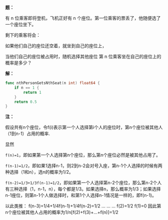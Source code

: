 **题：**

有 n 位乘客即将登机，飞机正好有 n 个座位。第一位乘客的票丢了，他随便选了一个座位坐下。

剩下的乘客将会：

如果他们自己的座位还空着，就坐到自己的座位上，

当他们自己的座位被占用时，随机选择其他座位
第 n 位乘客坐在自己的座位上的概率是多少？



**解：**

```go
func nthPersonGetsNthSeat(n int) float64 {
    if n == 1 {
        return 1
    }
    return 0.5
}
```



**注：**

假设共有n个座位，令f(i)表示第一个人选择第i个人的座位时，第n个座位被其他人（1到n-1）占用的概率.

显然

`f(n)=1`，即如果第一个人选择第n个座位，那么第n个座位必然是被其他占用了。

`f(n-1)=1/2`，即如果1选择n-1，则2到n-2会对号入座，第n-1个人选择的时候有两种选择（1和n），选n的概率为1/2。

`f(n-2)=1/3+1/3f(n-1)=1/2`，即如果第一个人选择第n-2个座位，那么第n-2个人有三种选择（1，n-1，n），每个都是1/3。如果选择n，那么概率为1/3；如果选择n-1座位，则第n-1个人做选择时，和第1个人选择n-1情况是一样的，即f(n-1)。

以此类推：
f(n-3)=1/4+1/4f(n-1)+1/4f(n-2)=1/2
...
...
...
f(2)=1/2
f(1)=0
因此第n个座位被其他人占用的概率为1/n[f(2)+f(3)+...+f(n)]=1/2

